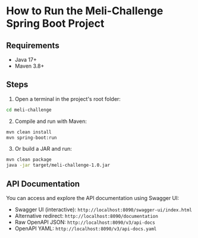 
# How to Run the Meli-Challenge Spring Boot Project

## Requirements

* Java 17+
* Maven 3.8+

## Steps

1. Open a terminal in the project's root folder:

```bash
cd meli-challenge
```

2. Compile and run with Maven:

```bash
mvn clean install
mvn spring-boot:run
```

3. Or build a JAR and run:

```bash
mvn clean package
java -jar target/meli-challenge-1.0.jar
```

## API Documentation

You can access and explore the API documentation using Swagger UI:

* Swagger UI (interactive): `http://localhost:8090/swagger-ui/index.html`
* Alternative redirect: `http://localhost:8090/documentation`
* Raw OpenAPI JSON: `http://localhost:8090/v3/api-docs`
* OpenAPI YAML: `http://localhost:8090/v3/api-docs.yaml`

